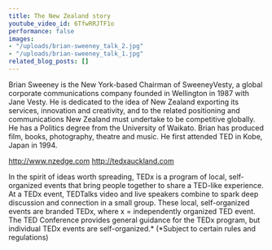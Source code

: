 ```yaml
---
title: The New Zealand story
youtube_video_id: 6TfwRRJTF1o
performance: false
images:
- "/uploads/brian-sweeney_talk_2.jpg"
- "/uploads/brian-sweeney_talk_1.jpg"
related_blog_posts: []
---
```


Brian Sweeney is the New York-based Chairman of SweeneyVesty, a global corporate communications company founded in Wellington in 1987 with Jane Vesty. He is dedicated to the idea of New Zealand exporting its services, innovation and creativity, and to the related positioning and communications New Zealand must undertake to be competitive globally. He has a Politics degree from the University of Waikato. Brian has produced film, books, photography, theatre and music. He first attended TED in Kobe, Japan in 1994.

http://www.nzedge.com
http://tedxauckland.com

In the spirit of ideas worth spreading, TEDx is a program of local, self-organized events that bring people together to share a TED-like experience. At a TEDx event, TEDTalks video and live speakers combine to spark deep discussion and connection in a small group. These local, self-organized events are branded TEDx, where x = independently organized TED event. The TED Conference provides general guidance for the TEDx program, but individual TEDx events are self-organized.* (*Subject to certain rules and regulations)

